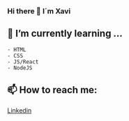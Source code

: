 ### Hi there 👋 I´m Xavi


## 🌱 I’m currently learning ...

```
- HTML
- CSS
- JS/React
- NodeJS

```

## 📫 How to reach me: 

[Linkedin](https://www.linkedin.com/in/xaviersansb/)




